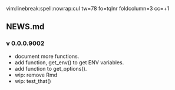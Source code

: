 
vim:linebreak:spell:nowrap:cul tw=78 fo=tqlnr foldcolumn=3 cc=+1


<!--
set cul   "cursorline
cc=+1			"colorcolumn is 1 more than tw

!pandoc % -t latex -V linkcolor:blue -V fontsize=12pt -V geometry:margin=0.5in -o ~/Downloads/print_and_delete/out.pdf

-H header
-V or --variable
--pdf-engine=xelatex

PANDOC EXAMPLES:
https://learnbyexample.github.io/tutorial/ebook-generation/customizing-pandoc/

MARKDOWN GUIDE:
https://www.markdownguide.org/basic-syntax/

-->


##  NEWS.md

### v 0.0.0.9002

*	document more functions.
*	add function, get_env() to get ENV variables.
* add function to get_options().
* wip:  remove Rmd 
* wip:  test_that()

